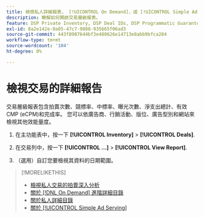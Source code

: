 ```yaml
---
title: 檢視私人詳細報表， [!UICONTROL On Demand]，或 [!UICONTROL Simple Ad Serving] 交易
description: 瞭解如何開啟交易層級報表。
feature: DSP Private Inventory, DSP Deal IDs, DSP Programmatic Guaranteed Deals, DSP On Demand Inventory, DSP Simple Ad Serving
exl-id: 8a2e142e-0a05-47c7-9888-935665f06ad3
source-git-commit: 443f8907644bf3e480626e14713e8abb9bfca284
workflow-type: tm+mt
source-wordcount: '104'
ht-degree: 0%

---
```


# 檢視交易的詳細報告

交易層級報表包含拍賣次數、競標率、中標率、曝光次數、淨支出總計、有效CMP (eCPM)和完成率。 您可以依廣告商、行銷活動、版位、廣告型別和網站來檢視其他效能量度。

1. 在主功能表中，按一下 **[!UICONTROL Inventory]** > **[!UICONTROL Deals]**.

1. 在交易列中，按一下 **[!UICONTROL ...]** > **[!UICONTROL View Report]**.

1. （選用）自訂您要檢視其資料的日期範圍。

>[!MORELIKETHIS]
>
>* [檢視私人交易的拍賣深入分析](/help/dsp/inventory/private-deal-auction-insights.md)
>* [關於 [!DNL On Demand] 進階詳細目錄](on-demand-inventory-about.md)
>* [關於私人詳細目錄](private-inventory-about.md)
>* [關於 [!UICONTROL Simple Ad Serving]](simple-deal-about.md)

